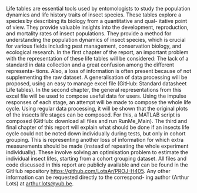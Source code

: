 Life tables are essential tools used by entomologists to study the population dynamics and life history traits
of insect species. These tables explore a species by describing its biology from a quantitative and qual-
itative point of view. They provide valuable insights into the development, reproduction, and mortality
rates of insect populations. They provide a method for understanding the population dynamics of insect
species, which is crucial for various fields including pest management, conservation biology, and ecological
research.
In the first chapter of the report, an important problem with the representation of these life tables will be
considered: The lack of a standard in data collection and a great confusion among the different representa-
tions. Also, a loss of information is often present because of not supplementing the raw dataset. A
generalisation of data processing will be proposed, using an easy to manage excel file (GitHub: Standard datasheet Life tables).
In the second chapter, the general representations from this excel file will be used to compose useful data
for users. Using the impulse responses of each stage, an attempt will be made to compose the whole life
cycle. Using regular data processing, it will be shown that the original plots of the insects life stages can be
composed. For this, a MATLAB script is composed (GitHub: download all files and run RunMe_Main).
The third and final chapter of this report will explain what should be done if an insects life cycle could not
be noted down individually during tests, but only in cohort grouping. This is representing another loss
of information for which extra measurements should be made (instead of repeating the whole experiment
individually). These involve solving an optimisation problem to estimate the individual insect lifes, starting
from a cohort grouping dataset.
All files and code discussed in this report are publicly available and can be found in the GitHub repository
https://github.com/LotsAr/PROJ-H405. Any other information can be requested directly to the correspond-
ing author (Arthur Lots) at arthur.lots@vub.be.
